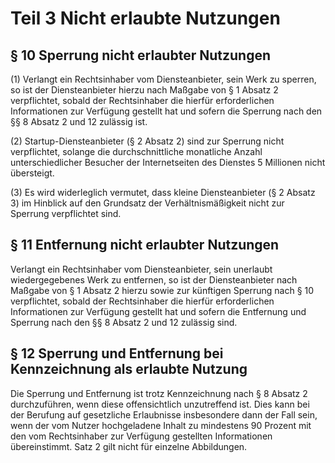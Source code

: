 # Teil 3 Nicht erlaubte Nutzungen

## § 10 Sperrung nicht erlaubter Nutzungen

(1) Verlangt ein Rechtsinhaber vom Diensteanbieter, sein Werk zu sperren, so ist der Diensteanbieter hierzu nach Maßgabe von § 1 Absatz 2 verpflichtet, sobald der Rechtsinhaber die hierfür erforderlichen Informationen zur Verfügung gestellt hat und sofern die Sperrung nach den §§ 8 Absatz 2 und 12 zulässig ist.

(2) Startup-Diensteanbieter (§ 2 Absatz 2) sind zur Sperrung nicht verpflichtet, solange die durchschnittliche monatliche Anzahl unterschiedlicher Besucher der Internetseiten des Dienstes 5 Millionen nicht übersteigt.

(3) Es wird widerleglich vermutet, dass kleine Diensteanbieter (§ 2 Absatz 3) im Hinblick auf den Grundsatz der Verhältnismäßigkeit nicht zur Sperrung verpflichtet sind.

## § 11 Entfernung nicht erlaubter Nutzungen

Verlangt ein Rechtsinhaber vom Diensteanbieter, sein unerlaubt wiedergegebenes Werk zu entfernen, so ist der Diensteanbieter nach Maßgabe von § 1 Absatz 2 hierzu sowie zur künftigen Sperrung nach § 10 verpflichtet, sobald der Rechtsinhaber die hierfür erforderlichen Informationen zur Verfügung gestellt hat und sofern die Entfernung und Sperrung nach den §§ 8 Absatz 2 und 12 zulässig sind.

## § 12 Sperrung und Entfernung bei Kennzeichnung als erlaubte Nutzung

Die Sperrung und Entfernung ist trotz Kennzeichnung nach § 8 Absatz 2 durchzuführen, wenn diese offensichtlich unzutreffend ist. Dies kann bei der Berufung auf gesetzliche Erlaubnisse insbesondere dann der Fall sein, wenn der vom Nutzer hochgeladene Inhalt zu mindestens 90 Prozent mit den vom Rechtsinhaber zur Verfügung gestellten Informationen übereinstimmt. Satz 2 gilt nicht für einzelne Abbildungen.
